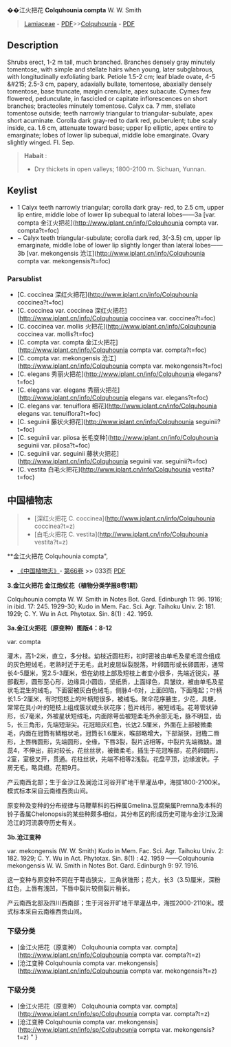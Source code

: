 
��江火把花 **Colquhounia compta** W. W. Smith

> [Lamiaceae](http://www.iplant.cn/info/Lamiaceae?t=foc) - [PDF](http://www.iplant.cn/foc/pdf/Lamiaceae.pdf)>>[Colquhounia](http://www.iplant.cn/info/Colquhounia?t=foc) - [PDF](http://www.iplant.cn/foc/pdf/Colquhounia.pdf)

## Description

Shrubs erect, 1-2 m tall, much branched. Branches densely gray minutely tomentose, with simple and stellate hairs when young, later subglabrous, with longitudinally exfoliating bark. Petiole 1.5-2 cm; leaf blade ovate, 4-5 &amp;#215; 2.5-3 cm, papery, adaxially bullate, tomentose, abaxially densely tomentose, base truncate, margin crenulate, apex subacute. Cymes few flowered, pedunculate, in fascicled or capitate inflorescences on short branches; bracteoles minutely tomentose. Calyx ca. 7 mm, stellate tomentose outside; teeth narrowly triangular to triangular-subulate, apex short acuminate. Corolla dark gray-red to dark red, puberulent; tube scaly inside, ca. 1.6 cm, attenuate toward base; upper lip elliptic, apex entire to emarginate; lobes of lower lip subequal, middle lobe emarginate. Ovary slightly winged. Fl. Sep.

> **Habait** : 
>* Dry thickets in open valleys; 1800-2100 m. Sichuan, Yunnan.

## Keylist

* 1 Calyx teeth narrowly triangular; corolla dark gray- red, to 2.5 cm, upper lip entire, middle lobe  of lower lip subequal to lateral lobes——3a  [var. compta 金江火把花](http://www.iplant.cn/info/Colquhounia compta var. compta?t=foc)
* ~ Calyx teeth triangular-subulate; corolla  dark red, 3(-3.5) cm, upper lip emarginate,  middle lobe of lower lip slightly  longer than lateral lobes——3b  [var. mekongensis 沧江](http://www.iplant.cn/info/Colquhounia compta var. mekongensis?t=foc)

### Parsublist

* [C.  coccinea  深红火把花](http://www.iplant.cn/info/Colquhounia coccinea?t=foc)
* [C.  coccinea var. coccinea  深红火把花](http://www.iplant.cn/info/Colquhounia coccinea var. coccinea?t=foc)
* [C.  coccinea var. mollis  火把花](http://www.iplant.cn/info/Colquhounia coccinea var. mollis?t=foc)
* [C.  compta var. compta  金江火把花](http://www.iplant.cn/info/Colquhounia compta var. compta?t=foc)
* [C.  compta var. mekongensis  沧江](http://www.iplant.cn/info/Colquhounia compta var. mekongensis?t=foc)
* [C.  elegans  秀丽火把花](http://www.iplant.cn/info/Colquhounia elegans?t=foc)
* [C.  elegans var. elegans  秀丽火把花](http://www.iplant.cn/info/Colquhounia elegans var. elegans?t=foc)
* [C.  elegans var. tenuiflora  细花](http://www.iplant.cn/info/Colquhounia elegans var. tenuiflora?t=foc)
* [C.  seguinii  藤状火把花](http://www.iplant.cn/info/Colquhounia seguinii?t=foc)
* [C.  seguinii var. pilosa  长毛变种](http://www.iplant.cn/info/Colquhounia seguinii var. pilosa?t=foc)
* [C.  seguinii var. seguinii  藤状火把花](http://www.iplant.cn/info/Colquhounia seguinii var. seguinii?t=foc)
* [C.  vestita  白毛火把花](http://www.iplant.cn/info/Colquhounia vestita?t=foc)

## 中国植物志

> * [深红火把花  C.  coccinea](http://www.iplant.cn/info/Colquhounia coccinea?t=z)
> * [白毛火把花  C.  vestita](http://www.iplant.cn/info/Colquhounia vestita?t=z)

**金江火把花 Colquhounia compta",

* [《中国植物志》](http://www.iplant.cn/frps)- [第66卷](http://www.iplant.cn/frps/vol/66) >> 033页 [PDF](http://www.iplant.cn/frps/pdf/66/033a.PDF)

**3.金江火把花 金江炮仗花（植物分类学报8卷1期）**

Colquhounia compta W. W. Smith in Notes Bot. Gard. Edinburgh 11: 96. 1916; in ibid. 17: 245. 1929-30; Kudo in Mem. Fac. Sci. Agr. Taihoku Univ. 2: 181. 1929; C. Y. Wu in Act. Phytotax. Sin. 8(1) : 42. 1959.

**3a.金江火把花（原变种）图版4：8-12**

var. compta

灌木，高1-2米，直立，多分枝。幼枝近圆柱形，初时密被由单毛及星毛混合组成的灰色短绒毛，老熟时近于无毛，此时皮层纵裂脱落。叶卵圆形或长卵圆形，通常长4-5厘米，宽2.5-3厘米，但在幼枝上部及短枝上者变小很多，先端近锐尖，基部截形，圆形至心形，边缘具小圆齿，坚纸质，上面绿色，具皱纹，被由单毛及星状毛混生的绒毛，下面密被灰白色绒毛，侧脉4-6对，上面凹陷，下面隆起；叶柄长1.5-2厘米，有时短枝上的叶柄短很多，被绒毛。聚伞花序腋生，少花，具梗，常常在具小叶的短枝上组成簇状或头状花序；苞片线形，被短绒毛。花萼管状钟形，长7毫米，外被星状短绒毛，内面除萼齿被短柔毛外余部无毛，脉不明显，齿5，长三角形，先端短渐尖。花冠暗灰红色，长达2.5厘米，外面在上部被微柔毛，内面在冠筒有鳞粗状毛，冠筒长1.6厘米，喉部略增大，下部渐狭，冠檐二唇形，上唇椭圆形，先端圆形，全缘，下唇3裂，裂片近相等，中裂片先端微缺。雄蕊4，不伸出，前对较长，花丝丝状，被微柔毛，插生于花冠喉部，花药卵圆形，2室，室极叉开，贯通。花柱丝状，先端不相等2浅裂。花盘平顶，边缘波状。子房无毛，略具翅。花期9月。

产云南西北部；生于金沙江及澜沧江河谷开旷地干旱灌丛中，海拔1800-2100米。模式标本采自云南维西贡山间。

原变种及变种的分布规律与马鞭草科的石梓属Gmelina.豆腐柴属Premna及本科的铃子香属Chelonopsis的某些种颇多相似，其分布区的形成历史可能与金沙江及澜沧江的河流袭夺历史有关。

**3b.沧江变种**

var. mekongensis (W. W. Smith) Kudo in Mem. Fac. Sci. Agr. Taihoku Univ. 2: 182. 1929; C. Y. Wu in Act. Phytotax. Sin. 8(1) : 42. 1959 ——Colquhounia mekongensis W. W. Smith in Notes Bot. Gard. Edinburgh 9: 97. 1916.

这一变种与原变种不同在于萼齿狭尖，三角状锥形；花大，长3（3.5)厘米，深粉红色，上唇有浅凹，下唇中裂片较侧裂片稍长。

产云南西北部及四川西南部；生于河谷开旷地干旱灌丛中，海拔2000-2110米。模式标本采自云南维西贡山间。

### 下级分类
* [金江火把花（原变种）  Colquhounia compta var. compta](http://www.iplant.cn/info/Colquhounia compta var. compta?t=z)
* [沧江变种  Colquhounia compta var. mekongensis](http://www.iplant.cn/info/Colquhounia compta var. mekongensis?t=z)

### 下级分类
* [金江火把花（原变种）  Colquhounia compta var. compta](http://www.iplant.cn/info/sp/Colquhounia compta var. compta?t=z)
* [沧江变种  Colquhounia compta var. mekongensis](http://www.iplant.cn/info/sp/Colquhounia compta var. mekongensis?t=z)
"
}